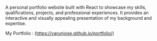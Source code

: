 A personal portfolio website built with React to showcase my skills, qualifications, projects, 
and professional experiences. It provides an interactive and visually 
appealing presentation of my background and expertise.

My Portfolio : (https://varunjose.github.io/portfolio/)
